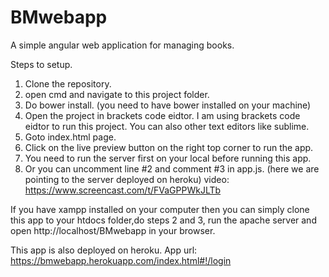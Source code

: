 # BMwebapp
A simple angular web application for managing books.

Steps to setup.
1. Clone the repository.
2. open cmd and navigate to this project folder.
3. Do bower install. (you need to have bower installed on your machine)
4. Open the project in brackets code eidtor. I am using brackets code eidtor to run this project. 
You can also other text editors like sublime.
5. Goto index.html page. 
6. Click on the live preview button on the right top corner to run the app.
7. You need to run the server first on your local before running this app.
8. Or you can uncomment line #2 and comment #3 in app.js. (here we are pointing to the server deployed on heroku)
video: https://www.screencast.com/t/FVaGPPWkJLTb


If you have xampp installed on your computer then you can simply clone this app to your htdocs folder,do steps 2 and 3, run the apache server and open http://localhost/BMwebapp in your browser.

This app is also deployed on heroku. App url: https://bmwebapp.herokuapp.com/index.html#!/login
